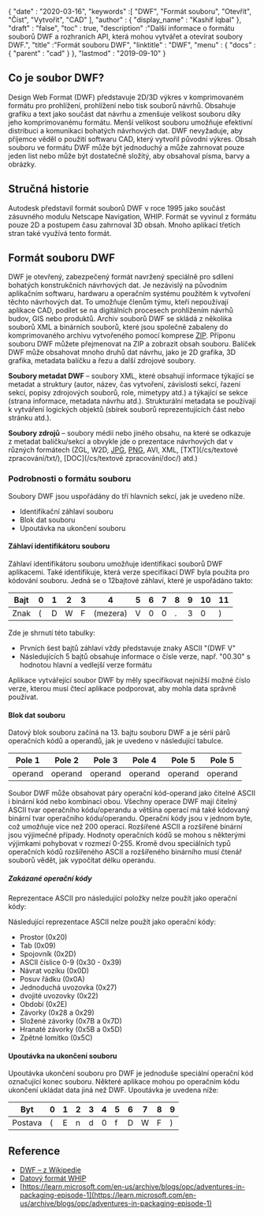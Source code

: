 {
  "date" : "2020-03-16",
  "keywords" :[ "DWF", "Formát souboru", "Otevřít", "Číst", "Vytvořit", "CAD" ],
  "author" : {
    "display_name" : "Kashif Iqbal"
},
  "draft" : "false",
  "toc" : true,
  "description" :"Další informace o formátu souborů DWF a rozhraních API, která mohou vytvářet a otevírat soubory DWF.",
  "title" :"Formát souboru DWF",
  "linktitle" : "DWF",
  "menu" : {
    "docs" : {
      "parent" : "cad"
}
},
  "lastmod" : "2019-09-10"
}

## Co je soubor DWF?

Design Web Format (DWF) představuje 2D/3D výkres v komprimovaném formátu pro prohlížení, prohlížení nebo tisk souborů návrhů. Obsahuje grafiku a text jako součást dat návrhu a zmenšuje velikost souboru díky jeho komprimovanému formátu. Menší velikost souboru umožňuje efektivní distribuci a komunikaci bohatých návrhových dat. DWF nevyžaduje, aby příjemce věděl o použití softwaru CAD, který vytvořil původní výkres. Obsah souboru ve formátu DWF může být jednoduchý a může zahrnovat pouze jeden list nebo může být dostatečně složitý, aby obsahoval písma, barvy a obrázky.

## Stručná historie ##

Autodesk představil formát souborů DWF v roce 1995 jako součást zásuvného modulu Netscape Navigation, WHIP. Formát se vyvinul z formátu pouze 2D a postupem času zahrnoval 3D obsah. Mnoho aplikací třetích stran také využívá tento formát.

## Formát souboru DWF ##

DWF je otevřený, zabezpečený formát navržený speciálně pro sdílení bohatých konstrukčních návrhových dat. Je nezávislý na původním aplikačním softwaru, hardwaru a operačním systému použitém k vytvoření těchto návrhových dat. To umožňuje členům týmu, kteří nepoužívají aplikace CAD, podílet se na digitálních procesech prohlížením návrhů budov, GIS nebo produktů. Archiv souborů DWF se skládá z několika souborů XML a binárních souborů, které jsou společně zabaleny do komprimovaného archivu vytvořeného pomocí komprese [ZIP](/cs/compression/zip/). Příponu souboru DWF můžete přejmenovat na ZIP a zobrazit obsah souboru. Balíček DWF může obsahovat mnoho druhů dat návrhu, jako je 2D grafika, 3D grafika, metadata balíčku a řezu a další zdrojové soubory.

**Soubory metadat DWF** – soubory XML, které obsahují informace týkající se metadat a struktury (autor, název, čas vytvoření, závislosti sekcí, řazení sekcí, popisy zdrojových souborů, role, mimetypy atd.) a týkající se sekce (strana informace, metadata návrhu atd.). Strukturální metadata se používají k vytváření logických objektů (sbírek souborů reprezentujících část nebo stránku atd.).

**Soubory zdrojů** – soubory médií nebo jiného obsahu, na které se odkazuje z metadat balíčku/sekcí a obvykle jde o prezentace návrhových dat v různých formátech (ZGL, W2D, [JPG](/cs/image/jpeg/), [PNG](/cs/image/png/), AVI, XML, [TXT](/cs/textové zpracování/txt/), [DOC](/cs/textové zpracování/doc/) atd.)

### Podrobnosti o formátu souboru ###

Soubory DWF jsou uspořádány do tří hlavních sekcí, jak je uvedeno níže.

* Identifikační záhlaví souboru
* Blok dat souboru
* Upoutávka na ukončení souboru

#### Záhlaví identifikátoru souboru ####

Záhlaví identifikátoru souboru umožňuje identifikaci souborů DWF aplikacemi. Také identifikuje, která verze specifikací DWF byla použita pro kódování souboru. Jedná se o 12bajtové záhlaví, které je uspořádáno takto:


|Bajt|0|1|2|3|4|5|6|7|8|9|10|11
--- | --- |--- | --- |--- | --- |--- | --- |--- | --- |--- | --- |--- |
|Znak|(|D|W|F|(mezera)|V|0|0|.|3|0|)

Zde je shrnutí této tabulky:

* Prvních šest bajtů záhlaví vždy představuje znaky ASCII "(DWF V"
* Následujících 5 bajtů obsahuje informace o čísle verze, např. "00.30" s hodnotou hlavní a vedlejší verze formátu

Aplikace vytvářející soubor DWF by měly specifikovat nejnižší možné číslo verze, kterou musí čtecí aplikace podporovat, aby mohla data správně používat.

#### Blok dat souboru ####

Datový blok souboru začíná na 13. bajtu souboru DWF a je sérií párů operačních kódů a operandů, jak je uvedeno v následující tabulce.

|Pole 1|Pole 2|Pole 3|Pole 4|Pole 5|Pole 5
--- | --- |--- | --- |--- | --- |
|operand|operand|operand|operand|operand|operand

Soubor DWF může obsahovat páry operační kód-operand jako čitelné ASCII i binární kód nebo kombinaci obou. Všechny operace DWF mají čitelný ASCII tvar operačního kódu/operandu a většina operací má také kódovaný binární tvar operačního kódu/operandu. Operační kódy jsou v jednom byte, což umožňuje více než 200 operací. Rozšířené ASCII a rozšířené binární jsou výjimečné případy. Hodnoty operačních kódů se mohou s některými výjimkami pohybovat v rozmezí 0-255. Kromě dvou speciálních typů operačních kódů rozšířeného ASCII a rozšířeného binárního musí čtenář souborů vědět, jak vypočítat délku operandu.

##### Zakázané operační kódy #####

Reprezentace ASCII pro následující položky nelze použít jako operační kódy:

Následující reprezentace ASCII nelze použít jako operační kódy:

* Prostor (0x20)
* Tab (0x09)
* Spojovník (0x2D)
* ASCII číslice 0-9 (0x30 - 0x39)
* Návrat vozíku (0x0D)
* Posuv řádku (0x0A)
* Jednoduchá uvozovka (0x27)
* dvojité uvozovky (0x22)
* Období (0x2E)
* Závorky (0x28 a 0x29)
* Složené závorky (0x7B a 0x7D)
* Hranaté závorky (0x5B a 0x5D)
* Zpětné lomítko (0x5C)

#### Upoutávka na ukončení souboru ####

Upoutávka ukončení souboru pro DWF je jednoduše speciální operační kód označující konec souboru. Některé aplikace mohou po operačním kódu ukončení ukládat data jiná než DWF. Upoutávka je uvedena níže:


|Byt|0|1|2|3|4|5|6|7|8|9
---|---|---|---|---|---|---|---|---|---|---|
|Postava|(|E|n|d|0|f|D|W|F|)

## Reference ##

* [DWF – z Wikipedie](https://en.wikipedia.org/wiki/Design_Web_Format)
* [Datový formát WHIP](http://paulbourke.net/dataformats/whip/)
* [https://learn.microsoft.com/en-us/archive/blogs/opc/adventures-in-packaging-episode-1](https://learn.microsoft.com/en-us/archive/blogs/opc/adventures-in-packaging-episode-1)

